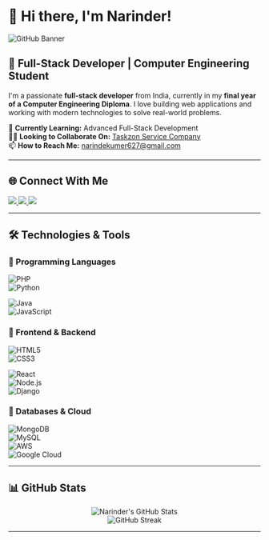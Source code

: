 # 👋 Hi there, I'm Narinder!  


![GitHub Banner]()

## 🚀 Full-Stack Developer | Computer Engineering Student  

I'm a passionate **full-stack developer** from India, currently in my **final year of a Computer Engineering Diploma**. I love building web applications and working with modern technologies to solve real-world problems.  

🔹 **Currently Learning:** Advanced Full-Stack Development  
👨‍💻 **Looking to Collaborate On:** [Taskzon Service Company](https://Taskzon.com)  
📫 **How to Reach Me:** [narindekumer627@gmail.com](mailto:narindekumer627@gmail.com)  

---

## 🌐 Connect With Me  
<p align="left">
  <a href="https://www.linkedin.com/in/narinder-bb7b25286?utm_source=share&utm_campaign=share_via&utm_content=profile&utm_medium=android_app" target="_blank">
    <img src="https://img.shields.io/badge/LinkedIn-%230077B5.svg?&style=for-the-badge&logo=linkedin&logoColor=white" />
  </a>
  <a href="https://www.facebook.com/share/1BsVw6HAK7/" target="_blank">
    <img src="https://img.shields.io/badge/Facebook-%231877F2.svg?&style=for-the-badge&logo=facebook&logoColor=white" />
  </a>
  <a href="https://instagram.com/narinderraj999" target="_blank">
    <img src="https://img.shields.io/badge/Instagram-%23E4405F.svg?&style=for-the-badge&logo=instagram&logoColor=white" />
  </a>
</p>

---

## 🛠️ Technologies & Tools  

### 🔹 Programming Languages  

![PHP](https://img.shields.io/badge/PHP-%23777BB4.svg?&style=for-the-badge&logo=php&logoColor=white)  
![Python](https://img.shields.io/badge/Python-%233776AB.svg?&style=for-the-badge&logo=python&logoColor=white)  

![Java](https://img.shields.io/badge/Java-%23ED8B00.svg?&style=for-the-badge&logo=java&logoColor=white)  
![JavaScript](https://img.shields.io/badge/JavaScript-%23F7DF1E.svg?&style=for-the-badge&logo=javascript&logoColor=black)  

### 🔹 Frontend & Backend  
![HTML5](https://img.shields.io/badge/HTML5-%23E34F26.svg?&style=for-the-badge&logo=html5&logoColor=white)  
![CSS3](https://img.shields.io/badge/CSS3-%231572B6.svg?&style=for-the-badge&logo=css3&logoColor=white)  

![React](https://img.shields.io/badge/React-%2361DAFB.svg?&style=for-the-badge&logo=react&logoColor=black)  
![Node.js](https://img.shields.io/badge/Node.js-%23339933.svg?&style=for-the-badge&logo=node.js&logoColor=white)  
![Django](https://img.shields.io/badge/Django-%23092E20.svg?&style=for-the-badge&logo=django&logoColor=white)  

### 🔹 Databases & Cloud  
![MongoDB](https://img.shields.io/badge/MongoDB-%2347A248.svg?&style=for-the-badge&logo=mongodb&logoColor=white)  
![MySQL](https://img.shields.io/badge/MySQL-%2300f.svg?&style=for-the-badge&logo=mysql&logoColor=white)  
![AWS](https://img.shields.io/badge/AWS-%23FF9900.svg?&style=for-the-badge&logo=amazon-aws&logoColor=white)  
![Google Cloud](https://img.shields.io/badge/Google%20Cloud-%234285F4.svg?&style=for-the-badge&logo=google-cloud&logoColor=white)  

---

## 📊 GitHub Stats  
<p align="center">
  <img src="https://github-readme-stats.vercel.app/api?username=NarinderRaj999&show_icons=true&theme=radical" alt="Narinder's GitHub Stats" />
  <br />
  <img src="https://github-readme-streak-stats.herokuapp.com/?user=NarinderRaj999&theme=radical" alt="GitHub Streak" />
</p>

---
